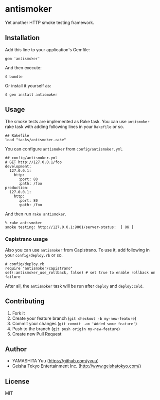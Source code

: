# antismoker

Yet another HTTP smoke testing framework.

## Installation

Add this line to your application's Gemfile:

    gem 'antismoker'

And then execute:

    $ bundle

Or install it yourself as:

    $ gem install antismoker

## Usage

The smoke tests are implemented as Rake task.
You can use `antismoker` rake task with adding following lines in your `Rakefile` or so.

    ## Rakefile
    load "tasks/antismoker.rake"

You can configure `antismoker` from `config/antismoker.yml`.

    ## config/antismoker.yml
    # GET http://127.0.0.1/foo
    development:
      127.0.0.1:
        http:
          :port: 80
          :path: /foo
    production:
      127.0.0.1:
        http:
          :port: 80
          :path: /foo

And then run `rake antismoker`.

    % rake antismoker
    smoke testing: http://127.0.0.1:9001/server-status:  [ OK ]


### Capistrano usage

Also you can use `antismoker` from Capistrano.
To use it, add following in your `config/deploy.rb` or so.

    # config/deploy.rb
    require "antismoker/capistrano"
    set(:antismoker_use_rollback, false) # set true to enable rollback on failure

After all, the `antismoker` task will be run after `deploy` and `deploy:cold`.


## Contributing

1. Fork it
2. Create your feature branch (`git checkout -b my-new-feature`)
3. Commit your changes (`git commit -am 'Added some feature'`)
4. Push to the branch (`git push origin my-new-feature`)
5. Create new Pull Request

## Author

- YAMASHITA Yuu (https://github.com/yyuu)
- Geisha Tokyo Entertainment Inc. (http://www.geishatokyo.com/)

## License

MIT
